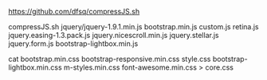 https://github.com/dfsq/compressJS.sh

compressJS.sh jquery/jquery-1.9.1.min.js bootstrap.min.js custom.js retina.js jquery.easing-1.3.pack.js jquery.nicescroll.min.js jquery.stellar.js jquery.form.js bootstrap-lightbox.min.js 

cat bootstrap.min.css bootstrap-responsive.min.css style.css bootstrap-lightbox.min.css m-styles.min.css font-awesome.min.css > core.css 
